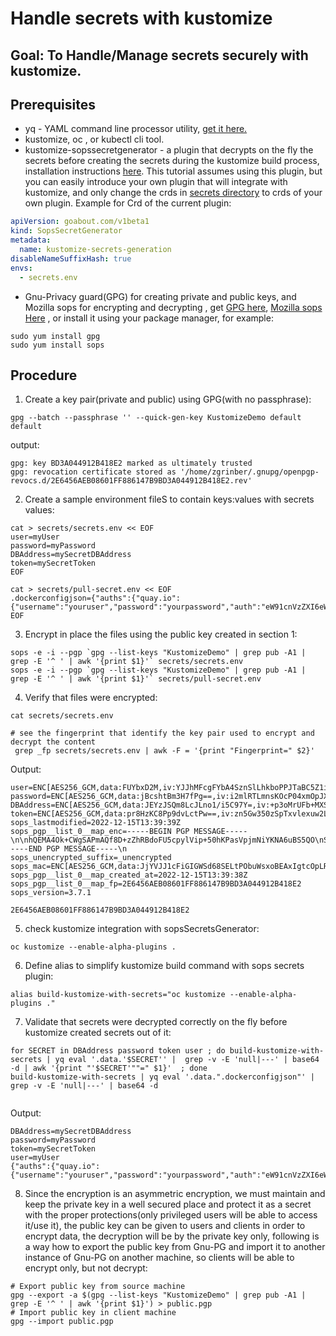 # Handle secrets with kustomize

## Goal: To Handle/Manage secrets securely with kustomize.

## Prerequisites

- yq - YAML command line processor utility, [get it here.](https://github.com/mikefarah/yq/releases)
- kustomize, oc , or kubectl cli tool. 
- kustomize-sopssecretgenerator - a plugin that decrypts on the fly the secrets  before creating the secrets during the kustomize build process, installation instructions [here](https://github.com/goabout/kustomize-sopssecretgenerator#installation).
  This tutorial assumes using this plugin, but you can easily introduce your own plugin that will integrate with kustomize, and only change the crds in [secrets directory](./secrets) to crds of your own plugin.
Example for Crd of the current plugin:
```yaml
apiVersion: goabout.com/v1beta1
kind: SopsSecretGenerator
metadata:
  name: kustomize-secrets-generation
disableNameSuffixHash: true
envs:
  - secrets.env

```
- Gnu-Privacy guard(GPG) for creating private and public keys, and Mozilla sops for encrypting and decrypting , get [GPG here](https://gnupg.org/download/), [Mozilla sops Here](https://github.com/mozilla/sops/releases) , or install it using your
  package manager, for example:
```shell
sudo yum install gpg
sudo yum install sops
```

## Procedure 

1. Create a key pair(private and public) using GPG(with no passphrase):
```shell
gpg --batch --passphrase '' --quick-gen-key KustomizeDemo default default
```
output:
```shell
gpg: key BD3A044912B418E2 marked as ultimately trusted
gpg: revocation certificate stored as '/home/zgrinber/.gnupg/openpgp-revocs.d/2E6456AEB08601FF886147B9BD3A044912B418E2.rev'
```

2. Create a sample environment fileS to contain keys:values with secrets values:
```shell
cat > secrets/secrets.env << EOF 
user=myUser
password=myPassword
DBAddress=mySecretDBAddress
token=mySecretToken
EOF

cat > secrets/pull-secret.env << EOF
.dockerconfigjson={"auths":{"quay.io":{"username":"youruser","password":"yourpassword","auth":"eW91cnVzZXI6eW91cnBhc3N3b3Jk"}}}
EOF
```

3. Encrypt in place the files using the public key created in section 1:
```shell
sops -e -i --pgp `gpg --list-keys "KustomizeDemo" | grep pub -A1 | grep -E '^ ' | awk '{print $1}'` secrets/secrets.env
sops -e -i --pgp `gpg --list-keys "KustomizeDemo" | grep pub -A1 | grep -E '^ ' | awk '{print $1}'` secrets/pull-secret.env

```

4. Verify that files were encrypted:
```shell
cat secrets/secrets.env 

# see the fingerprint that identify the key pair used to encrypt and decrypt the content
 grep _fp secrets/secrets.env | awk -F = '{print "Fingerprint=" $2}'
```
Output:
```shell
user=ENC[AES256_GCM,data:FUYbxD2M,iv:YJJhMFcgFYbA4SznSlLhkboPPJTaBC5Z1i3Tkg80iws=,tag:aEO4BVdHKtdKbzBzXtbdlQ==,type:str]
password=ENC[AES256_GCM,data:jBcshtBm3H7fPg==,iv:i2mlRTLmnsKOcP04xmOpJXQPTEZ1U4hXO3Da/2tKrmU=,tag:O6s9S121WliN62VnQI+yaA==,type:str]
DBAddress=ENC[AES256_GCM,data:JEYzJSQm8LcJLno1/i5C97Y=,iv:+p3oMrUFb+MXSFhaB/IEs/emgfRArY4zcyGUFsAuiVc=,tag:r4509UvafQyx8vJCdU+esQ==,type:str]
token=ENC[AES256_GCM,data:pr8HzKC8Pp9dvLctPw==,iv:zn5Gw350zSpTxvlexuw2LpA6Ro6S1QZu5i0CrZWoccY=,tag:MRGPx3T8pW2MP/NqLnsxEw==,type:str]
sops_lastmodified=2022-12-15T13:39:39Z
sops_pgp__list_0__map_enc=-----BEGIN PGP MESSAGE-----\n\nhQEMA4Ok+CWgSAPmAQf8D+zZhRBdoFU5cpylVip+50hKPasVpjmNiYKNA6uBS5QO\nSVd03lFxEoo9sP0Y7ORpTqFAJptlQVjJwifuM1TLBZEi77R8/RRUq6r70jnIXZus\nClNKlRbIt7wqAMaxkm78LkgOyhRISmLWQvP968vaxJklPbA5aUvV6gK4OQX0R60/\nAZCPC4BeOqMp9uuw5mlmZv+q99iVWnePFzTGbfcI3oByTJ546uGcRhKC8enyMzB4\nzxUHHYhoiEogy1qYBLJQ7MLaXEZbjmrkD11pSCRkAyFWmdnhtPh9Q9tUcqeHXDej\ntAtXVGShyqEwzYtmc2QSydwEbPAxw4kUKqrwH21jDNJeAR0javq11K//ivue3KK+\nozaRfLC/6NxImLm999aloQ5d1/YX2GcVa8OJHi197eeUeWH8XLdNFPu/3oFlRd8m\nQ7Xz4whWFOstbHJ0amHBMyHwpf2qJzwwJV7+SXxpbw==\n=9uu0\n-----END PGP MESSAGE-----\n
sops_unencrypted_suffix=_unencrypted
sops_mac=ENC[AES256_GCM,data:JjYVJJ1cFiGIGWSd68SELtPObuWsxoBEAxIgtcOpLRxiYhT1MK054f+kWsF4cVoLvvuYaOdqgmg4mzF4el/n1YNsYSc75JzIInoUpLCDcKx+toobrczKmYkOgfcx/kFoH2higPsrB91GK0n7bXBSOElRdFZC01+udMHp2TCmBkk=,iv:srsigM+jdDY+yfgCh5iJSXPMvugu88+B977iOMo3thY=,tag:ht03irsorKnVlYtreKpGKg==,type:str]
sops_pgp__list_0__map_created_at=2022-12-15T13:39:38Z
sops_pgp__list_0__map_fp=2E6456AEB08601FF886147B9BD3A044912B418E2
sops_version=3.7.1

2E6456AEB08601FF886147B9BD3A044912B418E2
```
5. check kustomize integration with sopsSecretsGenerator:
```shell
oc kustomize --enable-alpha-plugins .
```

6. Define alias to simplify kustomize build command with sops secrets plugin:
```shell
alias build-kustomize-with-secrets="oc kustomize --enable-alpha-plugins ."
```

7. Validate that secrets were decrypted correctly on the fly before kustomize created secrets out of it:
```shell
for SECRET in DBAddress password token user ; do build-kustomize-with-secrets | yq eval '.data.'$SECRET'' |  grep -v -E 'null|---' | base64 -d | awk '{print "'$SECRET'""=" $1}'  ; done
build-kustomize-with-secrets | yq eval '.data.".dockerconfigjson"' | grep -v -E 'null|---' | base64 -d
 
```
Output:
```shell
DBAddress=mySecretDBAddress
password=myPassword
token=mySecretToken
user=myUser
{"auths":{"quay.io":{"username":"youruser","password":"yourpassword","auth":"eW91cnVzZXI6eW91cnBhc3N3b3Jk"}}}
```

8. Since the encryption is an asymmetric encryption, we must maintain and keep the private key in a well secured place and protect it as a secret with the proper protections(only privileged users will be able to access it/use it), the public key can be given to users and clients in order to encrypt data, the decryption will be by the private key only, following is a way how to export the public key from Gnu-PG and import it to another instance of Gnu-PG on another machine, so clients will be able to encrypt only, but not decrypt:
```shell
# Export public key from source machine
gpg --export -a $(gpg --list-keys "KustomizeDemo" | grep pub -A1 | grep -E '^ ' | awk '{print $1}') > public.pgp
# Import public key in client machine
gpg --import public.pgp
```

